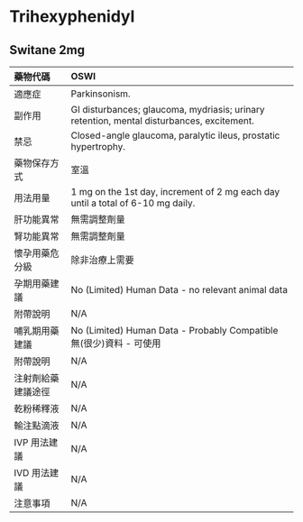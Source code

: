 # Trihexyphenidyl

## Switane 2mg

| 藥物代碼 | OSWI |
| :--- | :--- |
| 適應症 | Parkinsonism. |
| 副作用 | GI disturbances; glaucoma, mydriasis; urinary retention, mental disturbances, excitement. |
| 禁忌 | Closed-angle glaucoma, paralytic ileus, prostatic hypertrophy. |
| 藥物保存方式 | 室溫 |
| 用法用量 | 1 mg on the 1st day, increment of 2 mg each day until a total of 6-10 mg daily. |
| 肝功能異常 | 無需調整劑量 |
| 腎功能異常 | 無需調整劑量 |
| 懷孕用藥危分級 | 除非治療上需要 |
| 孕期用藥建議 | No \(Limited\) Human Data - no relevant animal data |
| 附帶說明 | N/A |
| 哺乳期用藥建議 | No \(Limited\) Human Data - Probably Compatible 無\(很少\)資料 - 可使用 |
| 附帶說明 | N/A |
| 注射劑給藥建議途徑 | N/A |
| 乾粉稀釋液 | N/A |
| 輸注點滴液 | N/A |
| IVP 用法建議 | N/A |
| IVD 用法建議 | N/A |
| 注意事項 | N/A |

